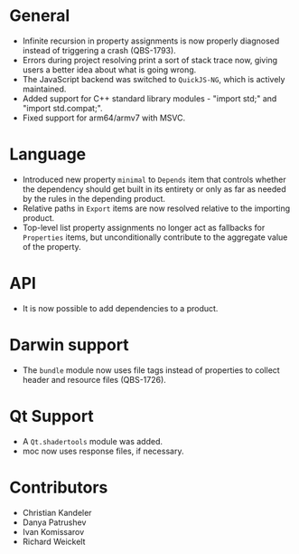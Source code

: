 # General
* Infinite recursion in property assignments is now properly diagnosed instead of
  triggering a crash (QBS-1793).
* Errors during project resolving print a sort of stack trace now, giving users
  a better idea about what is going wrong.
* The JavaScript backend was switched to `QuickJS-NG`, which is actively maintained.
* Added support for C++ standard library modules - "import std;" and "import std.compat;".
* Fixed support for arm64/armv7 with MSVC.

# Language
* Introduced new property `minimal` to `Depends` item that controls whether the
  dependency should get built in its entirety or only as far as needed by
  the rules in the depending product.
* Relative paths in `Export` items are now resolved relative to the importing product.
* Top-level list property assignments no longer act as fallbacks for `Properties` items, but
  unconditionally contribute to the aggregate value of the property.

# API
* It is now possible to add dependencies to a product.

# Darwin support
* The `bundle` module now uses file tags instead of properties to collect header
  and resource files (QBS-1726).

# Qt Support
* A `Qt.shadertools` module was added.
* moc now uses response files, if necessary.

# Contributors
* Christian Kandeler
* Danya Patrushev
* Ivan Komissarov
* Richard Weickelt
